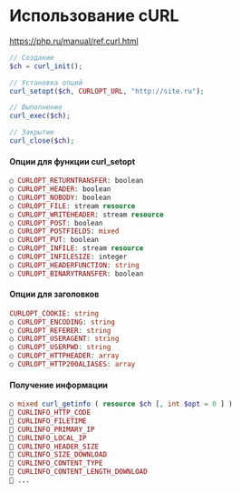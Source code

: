 # Использование cURL
https://php.ru/manual/ref.curl.html

```php
// Создание
$ch = curl_init();

// Установка опций
curl_setopt($ch, CURLOPT_URL, "http://site.ru");

// Выполнение
curl_exec($ch);

// Закрытие
curl_close($ch);
```

#### Опции для функции curl_setopt

```php
○ CURLOPT_RETURNTRANSFER: boolean
○ CURLOPT_HEADER: boolean
○ CURLOPT_NOBODY: boolean
○ CURLOPT_FILE: stream resource
○ CURLOPT_WRITEHEADER: stream resource
○ CURLOPT_POST: boolean
○ CURLOPT_POSTFIELDS: mixed
○ CURLOPT_PUT: boolean
○ CURLOPT_INFILE: stream resource
○ CURLOPT_INFILESIZE: integer
○ CURLOPT_HEADERFUNCTION: string
○ CURLOPT_BINARYTRANSFER: boolean
```

#### Опции для заголовков

```php
CURLOPT_COOKIE: string
○ CURLOPT_ENCODING: string
○ CURLOPT_REFERER: string
○ CURLOPT_USERAGENT: string
○ CURLOPT_USERPWD: string
○ CURLOPT_HTTPHEADER: array
○ CURLOPT_HTTP200ALIASES: array
```

#### Получение информации

```php
○ mixed curl_getinfo ( resource $ch [, int $opt = 0 ] )
 CURLINFO_HTTP_CODE
 CURLINFO_FILETIME
 CURLINFO_PRIMARY_IP
 CURLINFO_LOCAL_IP
 CURLINFO_HEADER_SIZE
 CURLINFO_SIZE_DOWNLOAD
 CURLINFO_CONTENT_TYPE
 CURLINFO_CONTENT_LENGTH_DOWNLOAD
 ...
```

